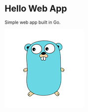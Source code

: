 # Hello Web App

Simple web app built in Go.

![](https://github.com/jklee7/hellowebapp/raw/master/images/go_icon.png)
